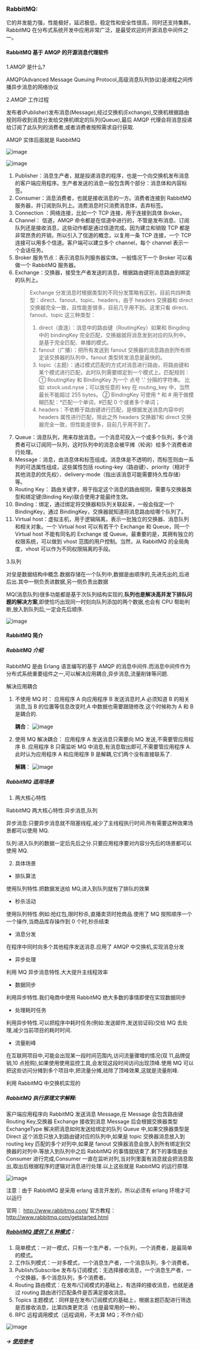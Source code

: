 ### RabbitMQ:

它的并发能力强，性能极好，延迟极低，稳定性和安全性很高，同时还支持集群。RabbitMQ 在分布式系统开发中应用非常广泛，是最受欢迎的开源消息中间件之一。

#### RabbitMQ 基于 AMQP 的开源消息代理软件

1.AMQP 是什么?

AMQP(Advanced Message Queuing Protocol,高级消息队列协议)是进程之间传播异步消息的网络协议

2.AMQP 工作过程

发布者(Publisher)发布消息(Message),经过交换机(Exchange),交换机根据路由规则将收到消息分发给交换机绑定的队列(Queue),最后 AMQP 代理会将消息投递给订阅了此队列的消费者,或者消费者按照需求自行获取.

AMQP 实体后面就是 RabbitMQ

![image](https://github.com/Tracy-Wei/studyNote/assets/109784975/8ad63dcb-8d87-4d53-998b-33501266afa8)

![image](https://github.com/Tracy-Wei/studyNote/assets/109784975/135c2dfb-e773-42c8-92e2-81e74eca52da)

1. Publisher：消息生产者，就是投递消息的程序，也是一个向交换机发布消息的客户端应用程序。生产者发送的消息一般包含两个部分：消息体和内容标签。
2. Consumer：消息消费者，也就是接收消息的一方。消费者连接到 RabbitMQ 服务器，并订阅到队列上。消费消息时只消费消息体，丢弃标签。
3. Connection ：网络连接，比如一个 TCP 连接，用于连接到具体 Broker。
4. Channel： 信道，AMQP 命令都是在信道中进行的，不管是发布消息、订阅队列还是接收消息，这些动作都是通过信道完成。因为建立和销毁 TCP 都是非常昂贵的开销，所以引入了信道的概念，以复用一条 TCP 连接，一个 TCP 连接可以用多个信道。客户端可以建立多个 channel，每个 channel 表示一个会话任务。
5. Broker 服务节点：表示消息队列服务器实体。一般情况下一个 Broker 可以看做一个 RabbitMQ 服务器。
6. Exchange：交换器，接受生产者发送的消息，根据路由键将消息路由到绑定的队列上。
   > Exchange 分发消息时根据类型的不同分发策略有区别，目前共四种类型：direct、fanout、topic、headers，由于 headers 交换器和 direct 交换器完全一致，且性能差很多，目前几乎用不到。这里只看 direct、fanout、topic 这三种类型：
   >
   > 1. direct（直连）：消息中的路由键（RoutingKey）如果和 Bingding 中的 bindingKey 完全匹配，交换器就将消息发到对应的队列中。是基于完全匹配、单播的模式。
   > 2. fanout（广播）：把所有发送到 fanout 交换器的消息路由到所有绑定该交换器的队列中，fanout 类型转发消息是最快的。
   > 3. topic（主题）：通过模式匹配的方式对消息进行路由，将路由键和某个模式进行匹配，此时队列需要绑定到一个模式上。匹配规则：
   >    ① RoutingKey 和 BindingKey 为一个 点号 '.' 分隔的字符串。 比如: stock.usd.nyse；可以放任意的 key 在 routing_key 中，当然最长不能超过 255 bytes。
   >    ② BindingKey 可使用 * 和 # 用于做模糊匹配：*匹配一个单词，#匹配 0 个或者多个单词；
   > 4. headers：不依赖于路由键进行匹配，是根据发送消息内容中的 headers 属性进行匹配，除此之外 headers 交换器?和 direct 交换器完全一致，但性能差很多，目前几乎用不到了。
7. Queue：消息队列，用来存放消息。一个消息可投入一个或多个队列，多个消费者可以订阅同一队列，这时队列中的消息会被平摊（轮询）给多个消费者进行处理。
8. Message：消息，由消息体和标签组成。消息体是不透明的，而标签则由一系列的可选属性组成，这些属性包括 routing-key（路由键）、priority（相对于其他消息的优先权）、delivery-mode（指出该消息可能需要持久性存储）等。
9. Routing Key： 路由关键字，用于指定这个消息的路由规则，需要与交换器类型和绑定键(Binding Key)联合使用才能最终生效。
10. Binding：绑定，通过绑定将交换器和队列关联起来，一般会指定一个 BindingKey，通过 BindingKey，交换器就知道将消息路由给哪个队列了。
11. Virtual host：虚拟主机，用于逻辑隔离，表示一批独立的交换器、消息队列和相关对象。一个 Virtual host 可以有若干个 Exchange 和 Queue，同一个 Virtual host 不能有同名的 Exchange 或 Queue。最重要的是，其拥有独立的权限系统，可以做到 vhost 范围的用户控制。当然，从 RabbitMQ 的全局角度，vhost 可以作为不同权限隔离的手段。

3.队列

对垒是数据结构中概念.数据存储在一个队列中,数据是由顺序的,先进先出的,后进后出.其中一侧负责进数据,另一侧负责出数据

MQ(消息队列)很多功能都是基于次队列结构实现的,**队列也是解决高并发下排队问题的解决方案**,即使恰巧出现同一时刻向队列添加的两个数据,也会有 CPU 帮助判断,放入到队列后,一定会先后顺序.

![image](https://github.com/Tracy-Wei/studyNote/assets/109784975/b4e52cd1-51d0-4544-bea6-bd3552890672)

#### RabbitMQ 简介

##### RabbitMQ 介绍

RabbitMQ 是由 Erlang 语言编写的基于 AMQP 的消息中间件.而消息中间件作为分布式系统重要组件之一,可以解决应用耦合,异步消息,流量削锋等问题.

解决应用耦合

1.  不使用 MQ 时：
    应用程序 A 向应用程序 B 发送消息时,A 必须知道 B 的相关消息,当 B 的位置等信息改变时,A 中数据也需要跟随修改.这个时候称为 A 和 B 是耦合的.

    **耦合**：
    ![image](https://github.com/Tracy-Wei/studyNote/assets/109784975/452cf099-f6d4-492d-a0f6-3db0b009b7e6)

2.  使用 MQ 解决耦合：
    应用程序 A 发送消息只需要向 MQ 发送,不需要管应用程序 B.
    应用程序 B 只需监听 MQ 中消息,有消息取出即可,不需要管应用程序 A.
    此时认为应用程序 A 和应用程序 B 是解耦,它们两个没有直接联系了.

    **解耦**：
    ![image](https://github.com/Tracy-Wei/studyNote/assets/109784975/12912fc2-dfff-45eb-b583-82cc5f02e5d1)

##### RabbitMQ 适用场景

1. 两大核心特性

RabbitMQ 两大核心特性:异步消息,队列

异步消息:只要异步消息就不阻塞线程,减少了主线程执行时间.所有需要这种效果场景都可以使用 MQ.

队列:进入队列的数据一定后先后之分.只要应用程序要对内容分先后的场景都可以使用 MQ.

2. 具体场景

- 排队算法

使用队列特性.把数据发送给 MQ,进入到队列就有了排队的效果

- 秒杀活动

使用队列特性.例如:抢红包,限时秒杀,直播卖货时抢商品.使用了 MQ 按照顺序一个一个操作,当商品库存操作到 0 个时,秒杀结束

- 消息分发

在程序中同时向多个其他程序发送消息.应用了 AMQP 中交换机,实现消息分发

- 异步处理

利用 MQ 异步消息特性.大大提升主线程效率

- 数据同步

利用异步特性.我们电商中使用 RabbitMQ 绝大多数的事情即使在实现数据同步

- 处理耗时任务

利用异步特性.可以把程序中耗时任务(例如:发送邮件,发送验证码)交给 MQ 去处理,减少当前项目的耗时时间.

- 流量削峰

在互联网项目中,可能会出现某一段时间范围内,访问流量骤增的情况(双 11,品牌促销,10 点抢购),如果使用使用监控工具,会发现这段时间访问出现顶峰.使用 MQ 可以把这些访问分摊到多个项目中,把流量分摊,祛除了顶峰效果,这就是流量削峰.

利用 RabbitMQ 中交换机实现的

##### RabbitMQ 执行原理文字解释:

客户端应用程序向 RabbitMQ 发送消息 Message,在 Message 会包含路由键 Routing Key,交换器 Exchange 接收到消息 Message 后会根据交换器类型 ExchangeType 解决把消息如何发送给绑定的队列 Queue 中,如果交换器类型是 Direct 这个消息只放入到路由键对应的队列中,如果是 topic 交换器消息放入到 routing key 匹配的多个对列中,如果是 fanout 交换器消息会放入到所有绑定到交换器的对列中.等放入到队列中之后 RabbitMQ 的事情就结束了.剩下的事情是由 Consumer 进行完成,Consumer 一直在监听对列,当对列里面有消息就会把消息取出,取出后根据程序的逻辑对消息进行处理.以上这些就是 RabbitMQ 的运行原理.

![image](https://github.com/Tracy-Wei/studyNote/assets/109784975/1a8c8aa9-28e1-4245-ae6d-4f3e9551a60c)

注意：由于 RabbitMQ 是采用 erlang 语言开发的，所以必须有 erlang 环境才可以运行

官网： http://www.rabbitmq.com/
官方教程：http://www.rabbitmq.com/getstarted.html

##### [RabbitMQ 提供了 6 种模式][1]：

1. 简单模式：一对一模式，只有一个生产者，一个队列，一个消费者，是最简单的模式。
2. 工作队列模式：一对多模式，一个消息生产者，一个消息队列，多个消费者。
3. Publish/Subscribe 发布与订阅模式：无选择接收消息，一个消息生产者，一个交换器，多个消息队列，多个消费者。
4. Routing 路由模式：在发布/订阅模式的基础上，有选择的接收消息，也就是通过 routing 路由进行匹配条件是否满足接收消息。
5. Topics 主题模式：同样是在发布/订阅模式的基础上，根据主题匹配进行筛选是否接收消息，比第四类更灵活（也是最常用的一种）。
6. RPC 远程调用模式（远程调用，不太算 MQ；不作介绍）

![image](https://github.com/Tracy-Wei/studyNote/assets/109784975/326903ed-9b9b-48d9-898f-6d376c46639a)

##### -> [使用参考][2]

[1]: https://www.rabbitmq.com/getstarted.html
[2]: https://blog.csdn.net/wulex/article/details/123319032
